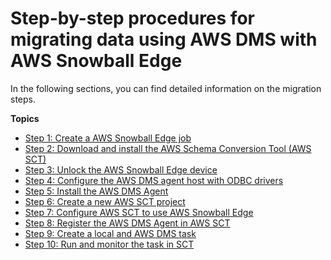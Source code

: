 # Step\-by\-step procedures for migrating data using AWS DMS with AWS Snowball Edge<a name="CHAP_LargeDBs.SBS"></a>

In the following sections, you can find detailed information on the migration steps\.  

**Topics**
+ [Step 1: Create a AWS Snowball Edge job](CHAP_LargeDBs.SBS.create-snowball-job.md)
+ [Step 2: Download and install the AWS Schema Conversion Tool \(AWS SCT\)](CHAP_LargeDBs.SBS.install-sct.md)
+ [Step 3: Unlock the AWS Snowball Edge device](CHAP_LargeDBs.SBS.unlock-snowball-edge.md)
+ [Step 4: Configure the AWS DMS agent host with ODBC drivers](CHAP_LargeDBs.SBS.configure-dms-agent-linux-host.md)
+ [Step 5: Install the AWS DMS Agent](CHAP_LargeDBs.SBS.install-dms-agent.md)
+ [Step 6: Create a new AWS SCT project](CHAP_LargeDBs.SBS.create-new-sct-project.md)
+ [Step 7: Configure AWS SCT to use AWS Snowball Edge](CHAP_LargeDBs.SBS.configure-sct-to-use-snowball-edge.md)
+ [Step 8: Register the AWS DMS Agent in AWS SCT](CHAP_LargeDBs.SBS.register-dms-agent-in-sct.md)
+ [Step 9: Create a local and AWS DMS task](CHAP_LargeDBs.SBS.create-local-and-dms-task.md)
+ [Step 10: Run and monitor the task in SCT](CHAP_LargeDBs.SBS.run-and-monitor-task-in-sct.md)